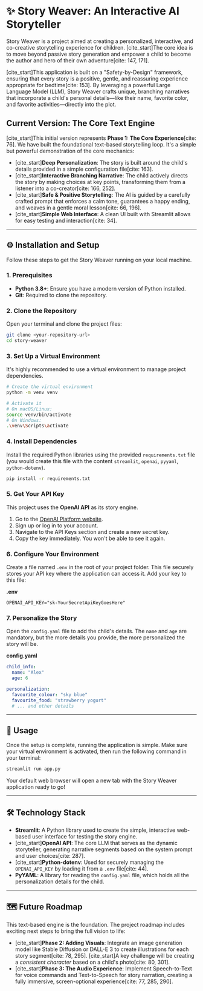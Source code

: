 # ✨ Story Weaver: An Interactive AI Storyteller

Story Weaver is a project aimed at creating a personalized, interactive, and co-creative storytelling experience for children. [cite_start]The core idea is to move beyond passive story generation and empower a child to become the author and hero of their own adventure[cite: 147, 171].

[cite_start]This application is built on a "Safety-by-Design" framework, ensuring that every story is a positive, gentle, and reassuring experience appropriate for bedtime[cite: 153]. By leveraging a powerful Large Language Model (LLM), Story Weaver crafts unique, branching narratives that incorporate a child's personal details—like their name, favorite color, and favorite activities—directly into the plot.

## Current Version: The Core Text Engine

[cite_start]This initial version represents **Phase 1: The Core Experience**[cite: 76]. We have built the foundational text-based storytelling loop. It's a simple but powerful demonstration of the core mechanics:

* [cite_start]**Deep Personalization**: The story is built around the child's details provided in a simple configuration file[cite: 163].
* [cite_start]**Interactive Branching Narrative**: The child actively directs the story by making choices at key points, transforming them from a listener into a co-creator[cite: 166, 252].
* [cite_start]**Safe & Positive Storytelling**: The AI is guided by a carefully crafted prompt that enforces a calm tone, guarantees a happy ending, and weaves in a gentle moral lesson[cite: 66, 196].
* [cite_start]**Simple Web Interface**: A clean UI built with Streamlit allows for easy testing and interaction[cite: 34].

---

## ⚙️ Installation and Setup

Follow these steps to get the Story Weaver running on your local machine.

### 1. Prerequisites

* **Python 3.8+**: Ensure you have a modern version of Python installed.
* **Git**: Required to clone the repository.

### 2. Clone the Repository

Open your terminal and clone the project files:
```bash
git clone <your-repository-url>
cd story-weaver
```

### 3. Set Up a Virtual Environment

It's highly recommended to use a virtual environment to manage project dependencies.
```bash
# Create the virtual environment
python -m venv venv

# Activate it
# On macOS/Linux:
source venv/bin/activate
# On Windows:
.\venv\Scripts\activate
```

### 4. Install Dependencies

Install the required Python libraries using the provided `requirements.txt` file (you would create this file with the content `streamlit`, `openai`, `pyyaml`, `python-dotenv`).
```bash
pip install -r requirements.txt
```

### 5. Get Your API Key

This project uses the **OpenAI API** as its story engine.

1.  Go to the [OpenAI Platform website](https://platform.openai.com/api-keys).
2.  Sign up or log in to your account.
3.  Navigate to the API Keys section and create a new secret key.
4.  Copy the key immediately. You won't be able to see it again.

### 6. Configure Your Environment

Create a file named `.env` in the root of your project folder. This file securely stores your API key where the application can access it. Add your key to this file:

**.env**
```
OPENAI_API_KEY="sk-YourSecretApiKeyGoesHere"
```

### 7. Personalize the Story

Open the `config.yaml` file to add the child's details. The `name` and `age` are mandatory, but the more details you provide, the more personalized the story will be.

**config.yaml**
```yaml
child_info:
  name: "Alex"
  age: 6

personalization:
  favourite_colour: "sky blue"
  favourite_food: "strawberry yogurt"
  # ... and other details
```

---

## 🚀 Usage

Once the setup is complete, running the application is simple. Make sure your virtual environment is activated, then run the following command in your terminal:

```bash
streamlit run app.py
```

Your default web browser will open a new tab with the Story Weaver application ready to go!

---

## 🛠️ Technology Stack

* **Streamlit**: A Python library used to create the simple, interactive web-based user interface for testing the story engine.
* [cite_start]**OpenAI API**: The core LLM that serves as the dynamic storyteller, generating narrative segments based on the system prompt and user choices[cite: 287].
* [cite_start]**Python-dotenv**: Used for securely managing the `OPENAI_API_KEY` by loading it from a `.env` file[cite: 44].
* **PyYAML**: A library for reading the `config.yaml` file, which holds all the personalization details for the child.

---

## 🗺️ Future Roadmap

This text-based engine is the foundation. The project roadmap includes exciting next steps to bring the full vision to life:

* [cite_start]**Phase 2: Adding Visuals**: Integrate an image generation model like Stable Diffusion or DALL-E 3 to create illustrations for each story segment[cite: 78, 295]. [cite_start]A key challenge will be creating a *consistent character* based on a child's photo[cite: 80, 301].
* [cite_start]**Phase 3: The Audio Experience**: Implement Speech-to-Text for voice commands and Text-to-Speech for story narration, creating a fully immersive, screen-optional experience[cite: 77, 285, 290].
